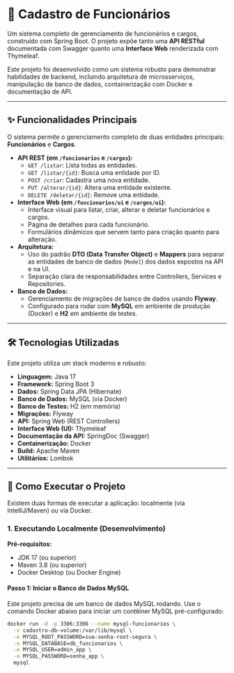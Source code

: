 # 🚀 Cadastro de Funcionários

Um sistema completo de gerenciamento de funcionários e cargos, construído com Spring Boot. O projeto expõe tanto uma **API RESTful** documentada com Swagger quanto uma **Interface Web** renderizada com Thymeleaf.

Este projeto foi desenvolvido como um sistema robusto para demonstrar habilidades de backend, incluindo arquitetura de microsserviços, manipulação de banco de dados, containerização com Docker e documentação de API.

---

## ✨ Funcionalidades Principais

O sistema permite o gerenciamento completo de duas entidades principais: **Funcionários** e **Cargos**.

* **API REST (em `/funcionarios` e `/cargos`):**
    * `GET /listar`: Lista todas as entidades.
    * `GET /listar/{id}`: Busca uma entidade por ID.
    * `POST /criar`: Cadastra uma nova entidade.
    * `PUT /alterar/{id}`: Altera uma entidade existente.
    * `DELETE /deletar/{id}`: Remove uma entidade.
* **Interface Web (em `/funcionarios/ui` e `/cargos/ui`):**
    * Interface visual para listar, criar, alterar e deletar funcionários e cargos.
    * Página de detalhes para cada funcionário.
    * Formulários dinâmicos que servem tanto para criação quanto para alteração.
* **Arquitetura:**
    * Uso do padrão **DTO (Data Transfer Object)** e **Mappers** para separar as entidades de banco de dados (`Model`) dos dados expostos na API e na UI.
    * Separação clara de responsabilidades entre Controllers, Services e Repositories.
* **Banco de Dados:**
    * Gerenciamento de migrações de banco de dados usando **Flyway**.
    * Configurado para rodar com **MySQL** em ambiente de produção (Docker) e **H2** em ambiente de testes.

---

## 🛠️ Tecnologias Utilizadas

Este projeto utiliza um stack moderno e robusto:

* **Linguagem:** Java 17
* **Framework:** Spring Boot 3
* **Dados:** Spring Data JPA (Hibernate)
* **Banco de Dados:** MySQL (via Docker)
* **Banco de Testes:** H2 (em memória)
* **Migrações:** Flyway
* **API:** Spring Web (REST Controllers)
* **Interface Web (UI):** Thymeleaf
* **Documentação da API:** SpringDoc (Swagger)
* **Containerização:** Docker
* **Build:** Apache Maven
* **Utilitários:** Lombok

---

## 🏁 Como Executar o Projeto

Existem duas formas de executar a aplicação: localmente (via IntelliJ/Maven) ou via Docker.

### 1. Executando Localmente (Desenvolvimento)

**Pré-requisitos:**
* JDK 17 (ou superior)
* Maven 3.8 (ou superior)
* Docker Desktop (ou Docker Engine)

#### Passo 1: Iniciar o Banco de Dados MySQL
Este projeto precisa de um banco de dados MySQL rodando. Use o comando Docker abaixo para iniciar um contêiner MySQL pré-configurado:

```bash
docker run -d -p 3306:3306 --name mysql-funcionarios \
  -v cadastro-db-volume:/var/lib/mysql \
  -e MYSQL_ROOT_PASSWORD=sua-senha-root-segura \
  -e MYSQL_DATABASE=db_funcionarios \
  -e MYSQL_USER=admin_app \
  -e MYSQL_PASSWORD=senha_app \
  mysql
